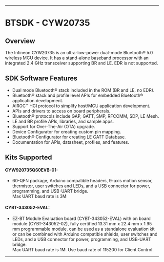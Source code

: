 ------------------------------------------------------------------------------------
# BTSDK - CYW20735

## Overview

The Infineon CYW20735 is an ultra-low-power dual-mode Bluetooth&#174; 5.0 wireless MCU device. It has a stand-alone baseband processor with an integrated 2.4 GHz transceiver supporting BR and LE. EDR is not supported.

## SDK Software Features
- Dual mode Bluetooth&#174; stack included in the ROM (BR and LE, no EDR).
- Bluetooth&#174; stack and profile level APIs for embedded Bluetooth&#174; application development.
- AIROC&#8482; HCI protocol to simplify host/MCU application development.
- APIs and drivers to access on board peripherals.
- Bluetooth&#174; protocols include GAP, GATT, SMP, RFCOMM, SDP, LE Mesh.
- LE and BR profile APIs, libraries, and sample apps.
- Support for Over-The-Air (OTA) upgrade.
- Device Configurator for creating custom pin mapping.
- Bluetooth&#174; Configurator for creating LE GATT Database.
- Documentation for APIs, datasheet, profiles, and features.

## Kits Supported
#### CYW920735Q60EVB-01:
- 60-QFN package, Arduino compatible headers, 9-axis motion sensor,
  thermistor, user switches and LEDs, and a USB connector for power,
  programming, and USB-UART bridge.<br>
  Max UART baud rate is 3M

#### CYBT-343052-EVAL:
- EZ-BT Module Evaluation board (CYBT-343052-EVAL) with on board module (CYBT-343052-02), fully
  certified 13.31 mm x 22.4 mm x 1.95 mm programmable module, can be used as a standalone evaluation
  kit or can be combined with Arduino compatible shields, user switches and LEDs, and a USB connector
  for power, programming, and USB-UART bridge.<br>
  Max UART baud rate is 1M. Use baud rate of 115200 for Client Control.

------------------------------------------------------------------------------------
